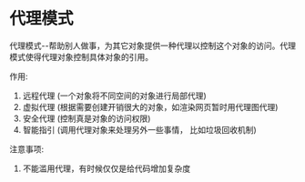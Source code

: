 # 代理模式
代理模式--帮助别人做事，为其它对象提供一种代理以控制这个对象的访问。代理模式使得代理对象控制具体对象的引用。

作用: 
  1. 远程代理 (一个对象将不同空间的对象进行局部代理)
  2. 虚拟代理 (根据需要创建开销很大的对象，如渲染网页暂时用代理图代理)
  3. 安全代理 (控制真是对象的访问权限)
  4. 智能指引 (调用代理对象来处理另外一些事情， 比如垃圾回收机制)

注意事项:
  1. 不能滥用代理，有时候仅仅是给代码增加复杂度